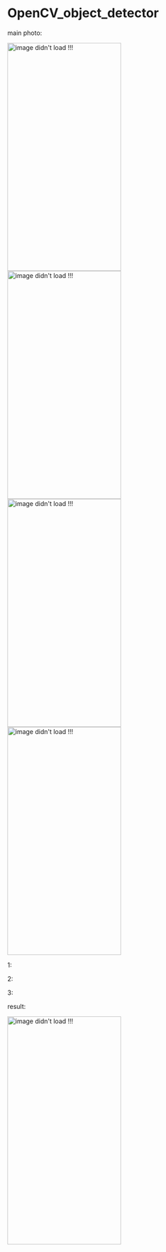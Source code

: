 # OpenCV_object_detector

main photo:

<img width="256" height="512" alt="image didn't load !!!" src="https://github.com/user-attachments/assets/ab011d48-1b03-48ce-b309-644958af66ff"><img width="256" height="512" alt="image didn't load !!!" src="https://github.com/user-attachments/assets/9aeca15b-f119-4925-a387-dae7d786dcf6"><img width="256" height="512" alt="image didn't load !!!" src="https://github.com/user-attachments/assets/76110808-1b86-40f2-994a-2d7adeb7ae2f"><img width="256" height="512" alt="image didn't load !!!" src="https://github.com/user-attachments/assets/116f3dd0-208b-41ae-9779-8abc49d4edda">

1:




2:



3:


result:

<img width="256" height="512" alt="image didn't load !!!" src="https://github.com/user-attachments/assets/8602d956-0265-44c7-a9fb-78b46cc3a158">
